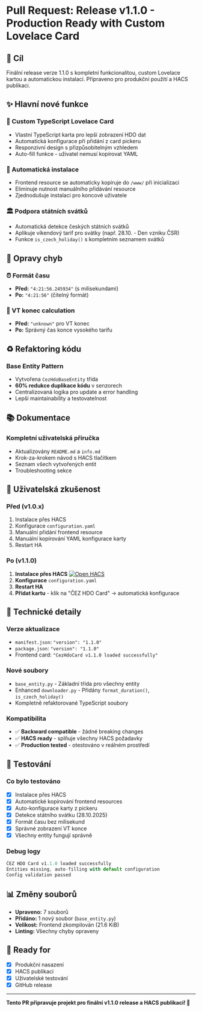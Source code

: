 # Pull Request: Release v1.1.0 - Production Ready with Custom Lovelace Card

## 🎯 Cíl

Finální release verze 1.1.0 s kompletní funkcionalitou, custom Lovelace kartou a automatickou instalací. Připraveno pro produkční použití a HACS publikaci.

## ✨ Hlavní nové funkce

### 🎨 Custom TypeScript Lovelace Card

- Vlastní TypeScript karta pro lepší zobrazení HDO dat
- Automatická konfigurace při přidání z card pickeru
- Responzivní design s přizpůsobitelným vzhledem
- Auto-fill funkce - uživatel nemusí kopírovat YAML

### 🔧 Automatická instalace

- Frontend resource se automaticky kopíruje do `/www/` při inicializaci
- Eliminuje nutnost manuálního přidávání resource
- Zjednodušuje instalaci pro koncové uživatele

### 🏛️ Podpora státních svátků

- Automatická detekce českých státních svátků
- Aplikuje víkendový tarif pro svátky (např. 28.10. - Den vzniku ČSR)
- Funkce `is_czech_holiday()` s kompletním seznamem svátků

## 🐛 Opravy chyb

### ⏰ Formát času

- **Před:** `"4:21:56.245934"` (s milisekundami)
- **Po:** `"4:21:56"` (čitelný formát)

### 🔄 VT konec calculation

- **Před:** `"unknown"` pro VT konec
- **Po:** Správný čas konce vysokého tarifu

## ♻️ Refaktoring kódu

### Base Entity Pattern

- Vytvořena `CezHdoBaseEntity` třída
- **60% redukce duplikace kódu** v senzorech
- Centralizovaná logika pro update a error handling
- Lepší maintainability a testovatelnost

## 📚 Dokumentace

### Kompletní uživatelská příručka

- Aktualizovány `README.md` a `info.md`
- Krok-za-krokem návod s HACS tlačítkem
- Seznam všech vytvořených entit
- Troubleshooting sekce

## 🚀 Uživatelská zkušenost

### Před (v1.0.x)

1. Instalace přes HACS
2. Konfigurace `configuration.yaml`
3. Manuální přidání frontend resource
4. Manuální kopírování YAML konfigurace karty
5. Restart HA

### Po (v1.1.0)

1. **Instalace přes HACS** [![Open HACS](https://my.home-assistant.io/badges/hacs_repository.svg)](https://my.home-assistant.io/redirect/hacs_repository/?category=Integration&owner=Cmajda&repository=ha_cez_distribuce)
2. **Konfigurace** `configuration.yaml`
3. **Restart HA**
4. **Přidat kartu** - klik na "ČEZ HDO Card" → automatická konfigurace

## 🔧 Technické detaily

### Verze aktualizace

- `manifest.json`: `"version": "1.1.0"`
- `package.json`: `"version": "1.1.0"`
- Frontend card: `"CezHdoCard v1.1.0 loaded successfully"`

### Nové soubory

- `base_entity.py` - Základní třída pro všechny entity
- Enhanced `downloader.py` - Přidány `format_duration()`, `is_czech_holiday()`
- Kompletně refaktorované TypeScript soubory

### Kompatibilita

- ✅ **Backward compatible** - žádné breaking changes
- ✅ **HACS ready** - splňuje všechny HACS požadavky
- ✅ **Production tested** - otestováno v reálném prostředí

## 🧪 Testování

### Co bylo testováno

- [x] Instalace přes HACS
- [x] Automatické kopírování frontend resources
- [x] Auto-konfigurace karty z pickeru
- [x] Detekce státního svátku (28.10.2025)
- [x] Formát času bez milisekund
- [x] Správné zobrazení VT konce
- [x] Všechny entity fungují správně

### Debug logy

```javascript
ČEZ HDO Card v1.1.0 loaded successfully
Entities missing, auto-filling with default configuration
Config validation passed
```

## 📊 Změny souborů

- **Upraveno:** 7 souborů
- **Přidáno:** 1 nový soubor (`base_entity.py`)
- **Velikost:** Frontend zkompilován (21.6 KiB)
- **Linting:** Všechny chyby opraveny

## 🎯 Ready for

- [x] Produkční nasazení
- [x] HACS publikaci
- [x] Uživatelské testování
- [x] GitHub release

---

**Tento PR připravuje projekt pro finální v1.1.0 release a HACS publikaci! 🚀**